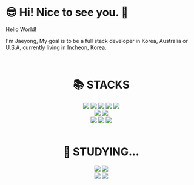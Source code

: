 # 😎 Hi! Nice to see you. 👋 

<p> Hello World! </p> 
<p> I'm Jaeyong, My goal is to be a full stack developer in Korea, Australia or U.S.A, currently living in Incheon, Korea. </p> <br/>

<div align=center><h1>📚 STACKS</h1></div>

<div align=center>
  <img src="https://img.shields.io/badge/-HTML5-F05032?style=for-the-badge&logo=html5&logoColor=ffffff"/>
  <img src="https://img.shields.io/badge/CSS3-007ACC.svg?style=for-the-badge&logo=css3"/>
<!--   <img src="https://img.shields.io/badge/JSP-007396?style=for-the-badge&logo=java&logoColor=white">  -->
  <img src="https://img.shields.io/badge/Python-3776AB?style=for-the-badge&logo=Python&logoColor=white">
  <img src="https://img.shields.io/badge/django-092E20?style=for-the-badge&logo=django&logoColor=white"> 
  <img src="https://img.shields.io/badge/mysql-4479A1?style=for-the-badge&logo=mysql&logoColor=white"> <br/>
  <img src="https://img.shields.io/badge/Photoshop-31A8FF?style=for-the-badge&logo=adobe photoshop&logoColor=white"/>
  <img src="https://img.shields.io/badge/XD-FF61F6?style=for-the-badge&logo=Adobe XD&logoColor=white"/> <br/>
  <img src="https://img.shields.io/badge/GitHub-181717?style=for-the-badge&logo=github"/>
  <img src="https://img.shields.io/badge/Slack-4A154B?style=for-the-badge&logo=slack"/>
  <img src="https://img.shields.io/badge/Notion-000000?style=for-the-badge&logo=notion"/>
</div> <br/>

<div align=center><h1>🌱 STUDYING... </h1></div>

<div align=center>
  <img src="https://img.shields.io/badge/spring-6DB33F?style=for-the-badge&logo=spring&logoColor=white">
  <img src="https://img.shields.io/badge/-JavaScript-F7DF1E?style=for-the-badge&logo=javascript&logoColor=000000"/> 
   <br/>
  <img src="https://img.shields.io/badge/-React-222222?style=for-the-badge&logo=react"/>
  <img src="https://img.shields.io/badge/node.js-339933?style=for-the-badge&logo=Node.js&logoColor=white">
</div> <br/>

<!--
**sls0263/sls0263** is a ✨ _special_ ✨ repository because its `README.md` (this file) appears on your GitHub profile.

Here are some ideas to get you started:

- 🔭 I’m currently working on ...
- 🌱 I’m currently learning ...
- 👯 I’m looking to collaborate on ...
- 🤔 I’m looking for help with ...
- 💬 Ask me about ...
- 📫 How to reach me: ...
- 😄 Pronouns: ...
- ⚡ Fun fact: ...
-->
